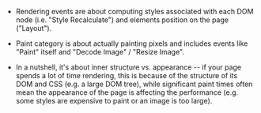 - Rendering events are about computing styles associated with each
DOM node (i.e. "Style Recalculate") and elements position on the
page ("Layout").

- Paint category is about actually painting pixels
and includes events like "Paint" itself and
"Decode Image" / "Resize Image".

- In a nutshell, it's about inner
structure vs. appearance -- if your page spends a lot of time rendering,
this is because of the structure of its DOM and CSS
(e.g. a large DOM tree), while significant paint times often mean
the appearance of the page is affecting the performance
(e.g. some styles are expensive to paint or an image is too large).
